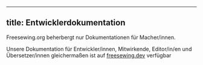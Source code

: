 ***

## title: Entwicklerdokumentation

Freesewing.org beherbergt nur Dokumentationen für Macher/innen.

Unsere Dokumentation für Entwickler/innen, Mitwirkende, Editor/in/en und Übersetzer/innen gleichermaßen ist auf [freesewing.dev][1] verfügbar

[1]: https://freesewing.dev/
